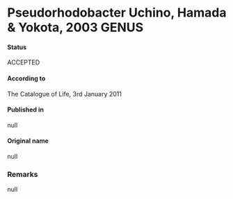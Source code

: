 # Pseudorhodobacter Uchino, Hamada & Yokota, 2003 GENUS

#### Status
ACCEPTED

#### According to
The Catalogue of Life, 3rd January 2011

#### Published in
null

#### Original name
null

### Remarks
null